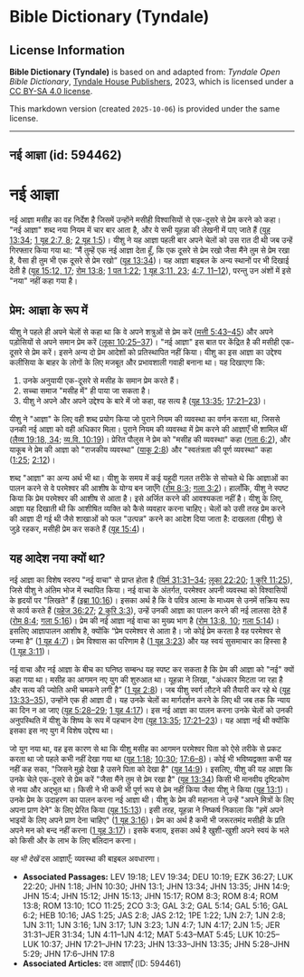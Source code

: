 # Bible Dictionary (Tyndale)

## License Information

**Bible Dictionary (Tyndale)** is based on and adapted from: _Tyndale Open Bible Dictionary_, [Tyndale House Publishers](https://tyndaleopenresources.com/), 2023, which is licensed under a [CC BY-SA 4.0 license](https://creativecommons.org/licenses/by-sa/4.0/legalcode.en).

This markdown version (created `2025-10-06`) is provided under the same license.



--------------------------------

## नई आज्ञा (id: 594462)

नई आज्ञा
========

नई आज्ञा मसीह का वह निर्देश है जिसमें उन्होंने मसीही विश्वासियों से एक\-दूसरे से प्रेम करने को कहा। "नई आज्ञा" शब्द नया नियम में चार बार आता है, और ये सभी यूहन्ना की लेखनी में पाए जाते हैं ([यूह 13:34](https://ref.ly/John13:34); [1 यूह 2:7, 8](https://ref.ly/1John2:7); [2 यूह 1:5](https://ref.ly/2John1:5))। यीशु ने यह आज्ञा पहली बार अपने चेलों को उस रात दी थी जब उन्हें गिरफ्तार किया गया था: “मैं तुम्हें एक नई आज्ञा देता हूँ, कि एक दूसरे से प्रेम रखो जैसा मैंने तुम से प्रेम रखा है, वैसा ही तुम भी एक दूसरे से प्रेम रखो” ([यूह 13:34](https://ref.ly/John13:34))। यह आज्ञा बाइबल के अन्य स्थानों पर भी दिखाई देती है ([यूह 15:12, 17](https://ref.ly/John15:12); [रोम 13:8](https://ref.ly/Rom13:8); [1 पत 1:22](https://ref.ly/1Pet1:22); [1 यूह 3:11, 23](https://ref.ly/1John3:11); [4:7, 11–12](https://ref.ly/1John4:7)), परन्तु उन अंशों में इसे "नया" नहीं कहा गया है।

प्रेम: आज्ञा के रूप में
-----------------------

यीशु ने पहले ही अपने चेलों से कहा था कि वे अपने शत्रुओं से प्रेम करें ([मत्ती 5:43–45](https://ref.ly/Matt5:43-Matt5:45)) और अपने पड़ोसियों से अपने समान प्रेम करें ([लूका 10:25–37](https://ref.ly/Luke10:25-Luke10:37))। "नई आज्ञा" इस बात पर केंद्रित है की मसीही एक\-दूसरे से प्रेम करें। इसने अन्य दो प्रेम आदेशों को प्रतिस्थापित नहीं किया। यीशु का इस आज्ञा का उद्देश्य कलीसिया के बाहर के लोगों के लिए मजबूत और प्रभावशाली गवाही बनाना था। यह दिखाएगा कि:

1. उनके अनुयायी एक\-दूसरे से मसीह के समान प्रेम करते हैं।
2. सच्चा समाज "मसीह में" ही पाया जा सकता है।
3. यीशु ने अपने और अपने उद्देश्य के बारे में जो कहा, वह सत्य है ([यूह 13:35](https://ref.ly/John13:35); [17:21–23](https://ref.ly/John17:21-John17:23))।

यीशु ने "आज्ञा" के लिए वही शब्द प्रयोग किया जो पुराने नियम की व्यवस्था का वर्णन करता था, जिससे उनकी नई आज्ञा को वही अधिकार मिला। पुराने नियम की व्यवस्था में प्रेम करने की आज्ञाएँ भी शामिल थीं ([लैव्य 19:18, 34](https://ref.ly/Lev19:18); [व्य.वि. 10:19](https://ref.ly/Deut10:19))। प्रेरित पौलुस ने प्रेम को "मसीह की व्यवस्था" कहा ([गला 6:2](https://ref.ly/Gal6:2)), और याकूब ने प्रेम की आज्ञा को "राजकीय व्यवस्था" ([याकू 2:8](https://ref.ly/Jas2:8)) और "स्वतंत्रता की पूर्ण व्यवस्था" कहा ([1:25](https://ref.ly/Jas1:25); [2:12](https://ref.ly/Jas2:12))।

शब्द "आज्ञा" का अन्य अर्थ भी था। यीशु के समय में कई यहूदी गलत तरीके से सोचते थे कि आज्ञाओं का पालन करने से वे परमेश्वर की आशीष के योग्य बन जाएँगे ([रोम 8:3](https://ref.ly/Rom8:3); [गला 3:2](https://ref.ly/Gal3:2))। हालाँकि, यीशु ने स्पष्ट किया कि प्रेम परमेश्वर की आशीष से आता है। इसे अर्जित करने की आवश्यकता नहीं है। यीशु के लिए, आज्ञा यह दिखाती थी कि आशीषित व्यक्ति को कैसे व्यवहार करना चाहिए। चेलों को उसी तरह प्रेम करने की आज्ञा दी गई थी जैसे शाखाओं को फल "उत्पन्न" करने का आदेश दिया जाता है: दाखलता (यीशु) से जुड़े रहकर, मसीही प्रेम कर सकते हैं ([यूह 15:4](https://ref.ly/John15:4))।

यह आदेश नया क्यों था?
---------------------

नई आज्ञा का विशेष स्वरुप "नई वाचा" से प्राप्त होता है ([यिर्म 31:31–34](https://ref.ly/Jer31:31-Jer31:34); [लूका 22:20](https://ref.ly/Luke22:20); [1 कुरि 11:25](https://ref.ly/1Cor11:25)), जिसे यीशु ने अंतिम भोज में स्थापित किया। नई वाचा के अंतर्गत, परमेश्वर अपनी व्यवस्था को विश्वासियों के हृदयों पर "लिखते" हैं ([इब्रा 10:16](https://ref.ly/Heb10:16))। इसका अर्थ है कि वे पवित्र आत्मा के माध्यम से उनमें सक्रिय रूप से कार्य करते हैं ([यहेज 36:27](https://ref.ly/Ezek36:27); [2 कुरि 3:3](https://ref.ly/2Cor3:3)), उन्हें उनकी आज्ञा का पालन करने की नई लालसा देते हैं ([रोम 8:4](https://ref.ly/Rom8:4); [गला 5:16](https://ref.ly/Gal5:16))। प्रेम की नई आज्ञा नई वाचा का मुख्य भाग है ([रोम 13:8, 10](https://ref.ly/Rom13:8); [गला 5:14](https://ref.ly/Gal5:14))। इसलिए आज्ञापालन आशीष है, क्योंकि “प्रेम परमेश्वर से आता है। जो कोई प्रेम करता है वह परमेश्वर से जन्मा है” ([1 यूह 4:7](https://ref.ly/1John4:7))। प्रेम विश्वास का परिणाम है ([1 यूह 3:23](https://ref.ly/1John3:23)) और यह स्वयं सुसमाचार का हिस्सा है ([1 यूह 3:11](https://ref.ly/1John3:11))।

नई वाचा और नई आज्ञा के बीच का घनिष्ठ सम्बन्ध यह स्पष्ट कर सकता है कि प्रेम की आज्ञा को "नई" क्यों कहा गया था। मसीह का आगमन नए युग की शुरुआत था। यूहन्ना ने लिखा, "अंधकार मिटता जा रहा है और सत्य की ज्योति अभी चमकने लगी है” ([1 यूह 2:8](https://ref.ly/1John2:8))। जब यीशु स्वर्ग लौटने की तैयारी कर रहे थे ([यूह 13:33–35](https://ref.ly/John13:33-John13:35)), उन्होंने एक ही आज्ञा दी। यह उनके चेलों का मार्गदर्शन करने के लिए थी जब तक कि न्याय का दिन न आ जाए ([यूह 5:28–29](https://ref.ly/John5:28-John5:29); [1 यूह 4:17](https://ref.ly/1John4:17))। इस नई आज्ञा का पालन करना उनके चेलों को उनकी अनुपस्थिति में यीशु के शिष्य के रूप में पहचान देगा ([यूह 13:35](https://ref.ly/John13:35); [17:21–23](https://ref.ly/John17:21-John17:23))। यह आज्ञा नई थी क्योंकि इसका इस नए युग में विशेष उद्देश्य था।

जो युग नया था, वह इस कारण से था कि यीशु मसीह का आगमन परमेश्वर पिता को ऐसे तरीके से प्रकट करता था जो पहले कभी नहीं देखा गया था ([यूह 1:18](https://ref.ly/John1:18); [10:30](https://ref.ly/John10:30); [17:6–8](https://ref.ly/John17:6-John17:8))। कोई भी भविष्यद्वक्ता कभी यह नहीं कह सका, "जिसने मुझे देखा है उसने पिता को देखा है" ([यूह 14:9](https://ref.ly/John14:9))। इसलिए, यीशु की यह आज्ञा कि उनके चेले एक\-दूसरे से प्रेम करें "जैसा मैंने तुम से प्रेम रखा है" ([यूह 13:34](https://ref.ly/John13:34)) किसी भी मानवीय दृष्टिकोण से नया और अद्भुत था। किसी ने भी कभी भी पूर्ण रूप से प्रेम नहीं किया जैसा यीशु ने किया ([यूह 13:1](https://ref.ly/John13:1))। उनके प्रेम के उदाहरण का पालन करना नई आज्ञा थी। यीशु के प्रेम की महानता ने उन्हें "अपने मित्रों के लिए अपना प्राण देने" के लिए प्रेरित किया ([यूह 15:13](https://ref.ly/John15:13))। इसी तरह, यूहन्ना ने निष्कर्ष निकाला कि "हमें अपने भाइयों के लिए अपने प्राण देना चाहिए" ([1 यूह 3:16](https://ref.ly/1John3:16))। प्रेम का अर्थ है कभी भी जरूरतमंद मसीही के प्रति अपने मन को बन्द नहीं करना ([1 यूह 3:17](https://ref.ly/1John3:17))। इसके बजाय, इसका अर्थ है खुशी\-खुशी अपने स्वयं के भले को किसी और के लाभ के लिए बलिदान करना।

*यह भी देखें* दस आज्ञाएँ; व्यवस्था की बाइबल अवधारणा।

* **Associated Passages:** LEV 19:18; LEV 19:34; DEU 10:19; EZK 36:27; LUK 22:20; JHN 1:18; JHN 10:30; JHN 13:1; JHN 13:34; JHN 13:35; JHN 14:9; JHN 15:4; JHN 15:12; JHN 15:13; JHN 15:17; ROM 8:3; ROM 8:4; ROM 13:8; ROM 13:10; 1CO 11:25; 2CO 3:3; GAL 3:2; GAL 5:14; GAL 5:16; GAL 6:2; HEB 10:16; JAS 1:25; JAS 2:8; JAS 2:12; 1PE 1:22; 1JN 2:7; 1JN 2:8; 1JN 3:11; 1JN 3:16; 1JN 3:17; 1JN 3:23; 1JN 4:7; 1JN 4:17; 2JN 1:5; JER 31:31–JER 31:34; 1JN 4:11–1JN 4:12; MAT 5:43–MAT 5:45; LUK 10:25–LUK 10:37; JHN 17:21–JHN 17:23; JHN 13:33–JHN 13:35; JHN 5:28–JHN 5:29; JHN 17:6–JHN 17:8
* **Associated Articles:** दस आज्ञाएँ (ID: 594461)

